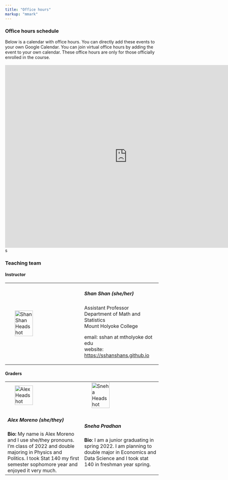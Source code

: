 ```yaml
---
title: "Office hours"
markup: "mmark"
---
```


### Office hours schedule
<div class = "main-text">
Below is a calendar with office hours. You can directly add these events to your own Google Calendar.
You can join virtual office hours by adding the event to your own calendar. These office hours are only for those officially enrolled in the course.  <br>
<br>

<iframe src="https://calendar.google.com/calendar/embed?src=c_6vn9cc8n5equ69urm2nafvikl8%40group.calendar.google.com&ctz=America%2FNew_York" style="border: 0" width="800" height="600" frameborder="0" scrolling="no"></iframe>s

</div>

### Teaching team

<h4>Instructor</h4>
<table class="table text-left" width = 60%>

<td width =50%>
<img src="img/Shan.jpg" class="rounded-circle center"
alt="ShanShan Headshot"
style="width:50%; margin-right:40%; margin-left:10%; display:block;">
</td>

<td width =50%>
<h5>Shan Shan (she/her) </h5>
Assistant Professor <br>
Department of Math and Statistics <br>
Mount Holyoke College <br>

email: sshan at mtholyoke dot edu <br>
website: https://sshanshans.github.io <br>
</td>

</table>

<h4>Graders</h4>

<table class="table table-condensed text-left" width = 60%>

<tr>
<td width =50%>
<img src="img/Alex.jpg" class="rounded-circle center"
alt="Alex Headshot"
style="width:50%; margin-right;40%; margin-left:10%; display:block;">
</td>

<td width =50%>
<img src="img/Sneha.jpeg" class="rounded-circle center"
alt="Sneha Headshot"
style="width:50%; margin-right;40%; margin-left:10%; display:block;"></td>

</tr>

<tr>
<td>
<h5>Alex Moreno (she/they)</h5>
<b>Bio:</b> My name is Alex Moreno and I use she/they pronouns. I’m class of 2022 and double majoring in Physics and Politics. I took Stat 140 my first semester sophomore year and enjoyed it very much. <br></td>
<td> <h5>Sneha Pradhan</h5>
<b>Bio</b>: I am a junior graduating in spring 2022. I am planning to double major in Economics and Data Science and I took stat 140 in freshman year spring. <br></td>
</tr>

</table>

